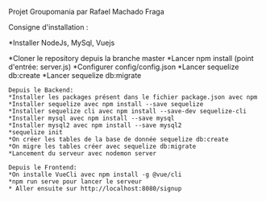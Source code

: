Projet Groupomania par Rafael Machado Fraga

Consigne d'installation :

*Installer NodeJs, MySql, Vuejs

*Cloner le repository depuis la branche master
*Lancer npm install (point d'entrée: server.js)
*Configurer config/config.json
*Lancer sequelize db:create
*Lancer sequelize db:migrate

    Depuis le Backend:
    *Installer les packages présent dans le fichier package.json avec npm
    *Installer sequelize avec npm install --save sequelize
    *Installer sequelize cli avec npm install --save-dev sequelize-cli
    *Installer mysql avec npm install --save mysql
    *Installer mysql2 avec npm install --save mysql2
    *sequelize init
    *On créer les tables de la base de donnée sequelize db:create
    *On migre les tables créer avec sequelize db:migrate
    *Lancement du serveur avec nodemon server

    Depuis le Frontend:
    *On installe VueCli avec npm install -g @vue/cli
    *npm run serve pour lancer le serveur
    * Aller ensuite sur http://localhost:8080/signup

